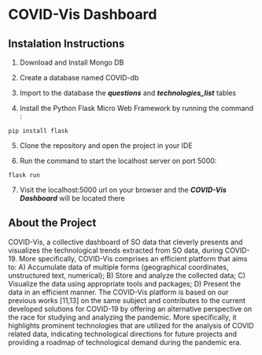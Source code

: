# COVID-Vis Dashboard
## Instalation Instructions
1. Download and Install Mongo DB

2. Create a database named COVID-db

3. Import to the database the **_questions_** and **_technologies_list_** tables

4. Install the Python Flask Micro Web Framework by running the command :
```
pip install flask
```

5. Clone the repository and open the project in your IDE

6. Run the command to start the localhost server on port 5000:
```
flask run
```
7. Visit the localhost:5000 url on your browser and the **_COVID-Vis Dashboard_**  will be located there



## About the Project
COVID-Vis, a collective dashboard of SO data that cleverly presents and visualizes the technological trends extracted from SO data, during COVID-19. More specifically, COVID-Vis comprises an efficient platform that aims to:
A) Accumulate data of multiple forms (geographical coordinates, unstructured text, numerical);
B) Store and analyze the collected data;
C) Visualize the data using appropriate tools and packages;
D) Present the data in an efficient manner.
The COVID-Vis platform is based on our previous works [11,13] on the same subject and contributes to the current developed solutions for COVID-19 by offering an alternative perspective on the race for studying and analyzing the pandemic. More specifically, it highlights prominent technologies that are utilized for the analysis of COVID related data, indicating technological directions for future projects and providing a roadmap of technological demand during the pandemic era.
